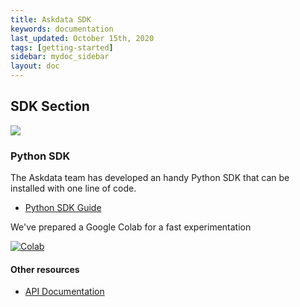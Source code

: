 ```yaml
---
title: Askdata SDK
keywords: documentation
last_updated: October 15th, 2020
tags: [getting-started]
sidebar: mydoc_sidebar
layout: doc
---
```


## SDK Section

<img src="https://askdata.com/assets/images/core/askdata-small-black.png" style="max-width:200px" />

### Python SDK

The Askdata team has developed an handy Python SDK that can be installed with one line of code.

* [Python SDK Guide](docs/askdata-python-sdk)

We've prepared a Google Colab for a fast experimentation

[![Colab](https://colab.research.google.com/assets/colab-badge.svg)](https://colab.research.google.com/github/AskdataHQ/askdata-docs/blob/gh-pages/notebooks/Askdata%20-%20Quickstart.ipynb)

#### Other resources

* [API Documentation](/docs/api-documentation)

